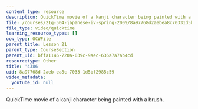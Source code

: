 ```yaml
---
content_type: resource
description: QuickTime movie of a kanji character being painted with a brush.
file: /courses/21g-504-japanese-iv-spring-2009/8a97768d2aebea8c70331d5bf2985c59_4386.mov
file_type: video/quicktime
learning_resource_types: []
ocw_type: OCWFile
parent_title: Lesson 21
parent_type: CourseSection
parent_uid: bffa1146-720a-039c-9aec-636a7a7ab4cd
resourcetype: Other
title: '4386'
uid: 8a97768d-2aeb-ea8c-7033-1d5bf2985c59
video_metadata:
  youtube_id: null
---
```

QuickTime movie of a kanji character being painted with a brush.